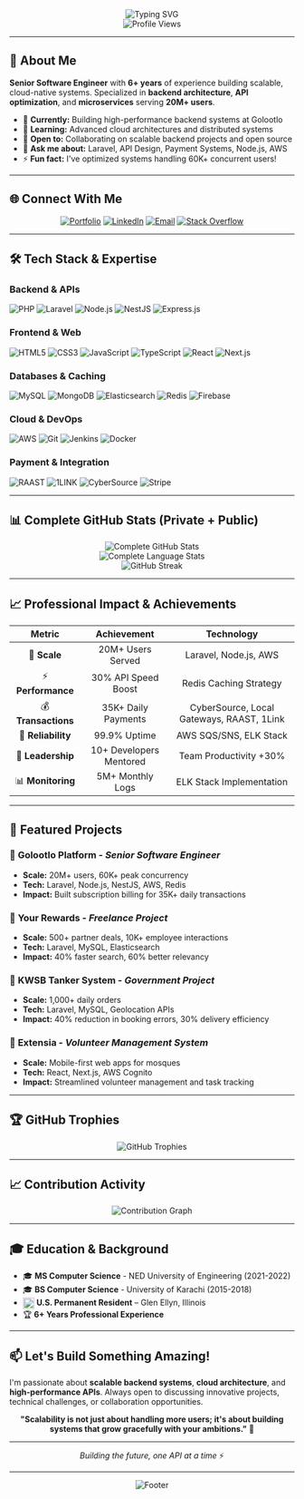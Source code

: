 <div align="center">
  <img src="https://readme-typing-svg.herokuapp.com?font=Fira+Code&size=30&duration=3000&pause=1000&color=00D9FF&center=true&vCenter=true&width=600&lines=Hi+there!+I'm+Muhammad+Aashir+👋;Senior+Software+Engineer;Backend+Specialist;Cloud+Architecture+Expert" alt="Typing SVG" />
</div>

<div align="center">
  <img src="https://komarev.com/ghpvc/?username=aashirhaq&color=blueviolet&style=flat-square&label=Profile+Views" alt="Profile Views" />
</div>

---

## 🚀 About Me

**Senior Software Engineer** with **6+ years** of experience building scalable, cloud-native systems. Specialized in **backend architecture**, **API optimization**, and **microservices** serving **20M+ users**.

- 🔭 **Currently:** Building high-performance backend systems at Golootlo
- 🌱 **Learning:** Advanced cloud architectures and distributed systems
- 👯 **Open to:** Collaborating on scalable backend projects and open source
- 💬 **Ask me about:** Laravel, API Design, Payment Systems, Node.js, AWS
- ⚡ **Fun fact:** I've optimized systems handling 60K+ concurrent users!

---

## 🌐 Connect With Me

<div align="center">
  
[![Portfolio](https://img.shields.io/badge/Portfolio-FF5722?style=for-the-badge&logo=google-chrome&logoColor=white)](https://aashirhaq.github.io)
[![LinkedIn](https://img.shields.io/badge/LinkedIn-0077B5?style=for-the-badge&logo=linkedin&logoColor=white)](https://linkedin.com/in/aashirhaq)
[![Email](https://img.shields.io/badge/Email-D14836?style=for-the-badge&logo=gmail&logoColor=white)](mailto:aashirulhaque@gmail.com)
[![Stack Overflow](https://img.shields.io/badge/Stack_Overflow-FE7A16?style=for-the-badge&logo=stack-overflow&logoColor=white)](https://stackoverflow.com/users/7940641/aashir-haque)

</div>

---

## 🛠️ Tech Stack & Expertise

### **Backend & APIs**
![PHP](https://img.shields.io/badge/PHP-777BB4?style=for-the-badge&logo=php&logoColor=white)
![Laravel](https://img.shields.io/badge/Laravel-FF2D20?style=for-the-badge&logo=laravel&logoColor=white)
![Node.js](https://img.shields.io/badge/Node.js-43853D?style=for-the-badge&logo=node.js&logoColor=white)
![NestJS](https://img.shields.io/badge/NestJS-E0234E?style=for-the-badge&logo=nestjs&logoColor=white)
![Express.js](https://img.shields.io/badge/Express.js-404D59?style=for-the-badge&logo=express&logoColor=white)

### **Frontend & Web**
![HTML5](https://img.shields.io/badge/HTML5-E34F26?style=for-the-badge&logo=html5&logoColor=white)
![CSS3](https://img.shields.io/badge/CSS3-1572B6?style=for-the-badge&logo=css3&logoColor=white)
![JavaScript](https://img.shields.io/badge/JavaScript-F7DF1E?style=for-the-badge&logo=javascript&logoColor=black)
![TypeScript](https://img.shields.io/badge/TypeScript-007ACC?style=for-the-badge&logo=typescript&logoColor=white)
![React](https://img.shields.io/badge/React-20232A?style=for-the-badge&logo=react&logoColor=61DAFB)
![Next.js](https://img.shields.io/badge/Next.js-000000?style=for-the-badge&logo=next.js&logoColor=white)

### **Databases & Caching**
![MySQL](https://img.shields.io/badge/MySQL-00000F?style=for-the-badge&logo=mysql&logoColor=white)
![MongoDB](https://img.shields.io/badge/MongoDB-4EA94B?style=for-the-badge&logo=mongodb&logoColor=white)
![Elasticsearch](https://img.shields.io/badge/Elasticsearch-005571?style=for-the-badge&logo=elasticsearch&logoColor=white)
![Redis](https://img.shields.io/badge/Redis-DC382D?style=for-the-badge&logo=redis&logoColor=white)
![Firebase](https://img.shields.io/badge/Firebase-039BE5?style=for-the-badge&logo=Firebase&logoColor=white)

### **Cloud & DevOps**
![AWS](https://img.shields.io/badge/AWS-232F3E?style=for-the-badge&logo=amazon-aws&logoColor=white)
![Git](https://img.shields.io/badge/Git-F05032?style=for-the-badge&logo=git&logoColor=white)
![Jenkins](https://img.shields.io/badge/Jenkins-D24939?style=for-the-badge&logo=jenkins&logoColor=white)
![Docker](https://img.shields.io/badge/Docker-2496ED?style=for-the-badge&logo=docker&logoColor=white)

### **Payment & Integration**
![RAAST](https://img.shields.io/badge/RAAST-009688?style=for-the-badge&logo=bank&logoColor=white)
![1LINK](https://img.shields.io/badge/1LINK-005cb9?style=for-the-badge&logo=linktree&logoColor=white)
![CyberSource](https://img.shields.io/badge/CyberSource-1A1F71?style=for-the-badge&logo=visa&logoColor=white)
![Stripe](https://img.shields.io/badge/Stripe-626CD9?style=for-the-badge&logo=Stripe&logoColor=white)

---

## 📊 Complete GitHub Stats (Private + Public)

<!-- 🚨 REPLACE THESE URLs WITH YOUR DEPLOYED INSTANCE 🚨 -->
<!-- After deploying your own instance, replace 'YOUR-DEPLOYED-URL' with your actual Vercel URL -->

<div align="center">
  <img src="https://github-readme-stats-six-silk-90.vercel.app/api?username=aashirhaq&show_icons=true&theme=tokyonight&hide_border=true&count_private=true&include_all_commits=true&show_owner=true" alt="Complete GitHub Stats" />
</div>

<div align="center">
  <img src="https://github-readme-stats-six-silk-90.vercel.app/api/top-langs/?username=aashirhaq&layout=compact&theme=tokyonight&hide_border=true&count_private=true&langs_count=10&include_all_commits=true" alt="Complete Language Stats" />
</div>

<div align="center">
  <img src="https://github-readme-streak-stats.herokuapp.com/?user=aashirhaq&theme=tokyonight&hide_border=true" alt="GitHub Streak" />
</div>

---

## 📈 Professional Impact & Achievements

<div align="center">

| **Metric** | **Achievement** | **Technology** |
|:---:|:---:|:---:|
| 🚀 **Scale** | 20M+ Users Served | Laravel, Node.js, AWS |
| ⚡ **Performance** | 30% API Speed Boost | Redis Caching Strategy |
| 💰 **Transactions** | 35K+ Daily Payments | CyberSource, Local Gateways, RAAST, 1Link |
| 🔄 **Reliability** | 99.9% Uptime | AWS SQS/SNS, ELK Stack |
| 👥 **Leadership** | 10+ Developers Mentored | Team Productivity +30% |
| 📊 **Monitoring** | 5M+ Monthly Logs | ELK Stack Implementation |

</div>

---

## 🚀 Featured Projects

### 🏢 **Golootlo Platform** - *Senior Software Engineer*
- **Scale:** 20M+ users, 60K+ peak concurrency
- **Tech:** Laravel, Node.js, NestJS, AWS, Redis
- **Impact:** Built subscription billing for 35K+ daily transactions

### 💼 **Your Rewards** - *Freelance Project*
- **Scale:** 500+ partner deals, 10K+ employee interactions
- **Tech:** Laravel, MySQL, Elasticsearch
- **Impact:** 40% faster search, 60% better relevancy

### 🚰 **KWSB Tanker System** - *Government Project*
- **Scale:** 1,000+ daily orders
- **Tech:** Laravel, MySQL, Geolocation APIs
- **Impact:** 40% reduction in booking errors, 30% delivery efficiency

### 🕌 **Extensia** - *Volunteer Management System*
- **Scale:** Mobile-first web apps for mosques
- **Tech:** React, Next.js, AWS Cognito
- **Impact:** Streamlined volunteer management and task tracking

---

## 🏆 GitHub Trophies

<div align="center">
  <img src="https://github-profile-trophy.vercel.app/?username=aashirhaq&theme=tokyonight&no-frame=true&no-bg=true&margin-w=4&column=4" alt="GitHub Trophies" />
</div>

---

## 📈 Contribution Activity

<div align="center">
  <img src="https://github-readme-activity-graph.vercel.app/graph?username=aashirhaq&theme=tokyo-night&hide_border=true&custom_title=Annual%20Contribution%20Activity" alt="Contribution Graph" />
</div>

---

## 🎓 Education & Background

- 🎓 **MS Computer Science** - NED University of Engineering (2021-2022)
- 🎓 **BS Computer Science** - University of Karachi (2015-2018)
- <img src="https://flagcdn.com/w40/us.png" alt="US Flag" width="20" style="vertical-align:middle;"/> <strong>U.S. Permanent Resident</strong> – Glen Ellyn, Illinois
- 🏆 **6+ Years Professional Experience**

---

## 📫 Let's Build Something Amazing!

I'm passionate about **scalable backend systems**, **cloud architecture**, and **high-performance APIs**. Always open to discussing innovative projects, technical challenges, or collaboration opportunities.

<div align="center">
  
**"Scalability is not just about handling more users; it's about building systems that grow gracefully with your ambitions."** 🚀

---

*Building the future, one API at a time* ⚡

</div>

---

<div align="center">
  <img src="https://capsule-render.vercel.app/api?type=waving&color=gradient&height=100&section=footer&text=Thanks%20for%20visiting!&fontSize=16&fontColor=fff" alt="Footer" />
</div>
